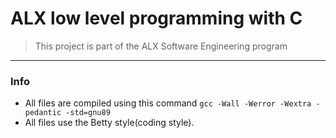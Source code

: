 # ALX low level programming with  C

> This project is part of the ALX Software Engineering program
---
### Info
* All files are compiled  using this command `gcc -Wall -Werror -Wextra -pedantic -std=gnu89`
* All files use the Betty style(coding style).
